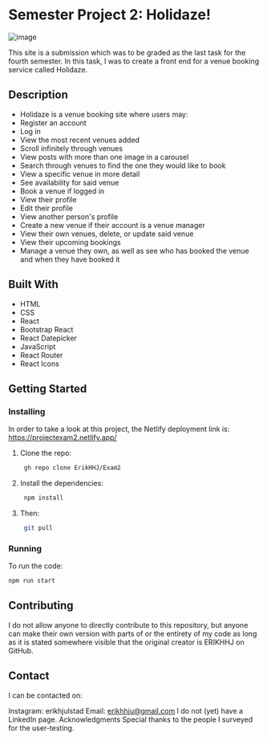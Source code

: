 # Semester Project 2: Holidaze!

![image](https://i.gyazo.com/b1f538635a41cf071e8564c2110f58c3.jpg)

This site is a submission which was to be graded as the last task for the fourth semester. In this task, I was to create a front end for a venue booking service called Holidaze.

## Description

- Holidaze is a venue booking site where users may:
- Register an account
- Log in
- View the most recent venues added
- Scroll infinitely through venues
- View posts with more than one image in a carousel
- Search through venues to find the one they would like to book
- View a specific venue in more detail
- See availability for said venue
- Book a venue if logged in
- View their profile
- Edit their profile
- View another person's profile
- Create a new venue if their account is a venue manager
- View their own venues, delete, or update said venue
- View their upcoming bookings
- Manage a venue they own, as well as see who has booked the venue and when they have booked it

## Built With

- HTML
- CSS
- React
- Bootstrap React
- React Datepicker
- JavaScript
- React Router
- React Icons

## Getting Started

### Installing

In order to take a look at this project, the Netlify deployment link is: https://projectexam2.netlify.app/

1. Clone the repo:
   ```bash
    gh repo clone ErikHHJ/Exam2
    ```
2. Install the dependencies:
   ```bash
    npm install
    ```
3. Then:
   ```bash
    git pull
    ```

### Running

To run the code:
```bash
npm run start
```

## Contributing
I do not allow anyone to directly contribute to this repository, but anyone can make their own version with parts of or the entirety of my code as long as it is stated somewhere visible that the original creator is ERIKHHJ on GitHub.

## Contact
I can be contacted on:

Instagram: erikhjulstad
Email: erikhhju@gmail.com
I do not (yet) have a LinkedIn page.
Acknowledgments
Special thanks to the people I surveyed for the user-testing. 
